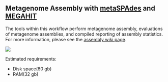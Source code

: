 ## Metagenome Assembly with [metaSPAdes](http://bioinf.spbau.ru/spades) and [MEGAHIT](https://github.com/voutcn/megahit)

The tools within this workflow perform metagenome assembly, evaluations of metagenome assemblies, and compiled reporting of assembly statistics. For more information, please see the [assembly wiki page](https://github.com/signaturescience/metagenomics/wiki/06.-Assembly).

![](https://github.com/signaturescience/metagenomics/blob/master/documentation/figures/Assembly_Flowchart.png)

Estimated requirements:
- Disk space(60 gb)
- RAM(32 gb)
